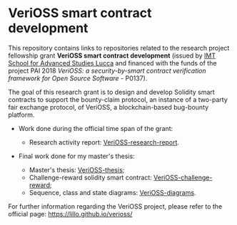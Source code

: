 # VeriOSS smart contract development

This repository contains links to repositories related to the research project fellowship grant **VeriOSS smart contract development** (issued by [IMT School for Advanced Studies Lucca](https://www.imtlucca.it/en) and financed with the funds of the project PAI 2018 *VeriOSS: a security-by-smart contract verification framework for Open Source Software* - P0137).

The goal of this research grant is to design and develop Solidity smart contracts to support the bounty-claim protocol, an instance of a two-party fair exchange protocol, of VeriOSS, a blockchain-based bug-bounty platform.

- Work done during the official time span of the grant:
  - Research activity report: [VeriOSS-research-report](https://github.com/FrancescoMucci/VeriOSS-research-report).

- Final work done for my master's thesis:
  - Master's thesis: [VeriOSS-thesis](https://github.com/FrancescoMucci/VeriOSS-thesis);
  - Challenge-reward solidity smart contract: [VeriOSS-challenge-reward](https://github.com/FrancescoMucci/VeriOSS-challenge-reward);
  - Sequence, class and state diagrams: [VeriOSS-diagrams](https://github.com/FrancescoMucci/VeriOSS-diagrams).

For further information regarding the VeriOSS project, please refer to the official page: https://lillo.github.io/verioss/
